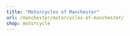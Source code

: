 ```yaml
---
title: "Motorcycles of Manchester"
url: /manchester/motorcycles-of-manchester/
shop: motorcycle
---
```


